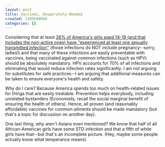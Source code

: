 ```yaml
---
layout: post
title: Vaccines, Desperately Needed
created: 1205690068
categories: []
---
```

Considering that at least [26% of America's girls aged 14-19 (and that includes the non-active ones) have "experienced at least one sexually transmitted infection"](http://www.washingtonpost.com/wp-dyn/content/article/2008/03/11/AR2008031101342.html) (those infections do NOT include pregnancy--sorry, ladies!) and that many of these infections are easily preventable with vaccines, being vaccinated against common infections (such as HPV) should be absolutely mandatory. HPV accounts for 70% of all infections and eliminating that would reduce infection rates significantly. I am not arguing for substitutes for safe practices--I am arguing that additional measures can be taken to ensure everyone's health and safety.

Why do I care? Because America spends too much on health-related issues for things that are easily treatable. Prevention helps everybody, including unrelated bystanders (Economists, recall the social marginal benefit of ensuring the health of others). Hence, all proven (and reasonably affordable) vaccines for common ailments should be made mandatory (but that's a topic for discussion on another day).

One last thing, why aren't Asians even mentioned? We know that half of all African-American girls have some STD infection and that a fifth of white girls have that--but that's an incomplete picture. (Hey, maybe some people actually know what temperance means)
